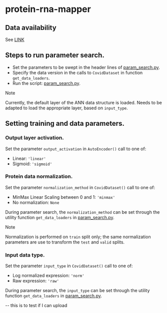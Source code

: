 # protein-rna-mapper

## Data availability

See [LINK](https://www.dropbox.com/scl/fo/fs29ctkjojo3dd1ntagpa/h?rlkey=nebpsackstvacdw052r4nj9nx&dl=0) 


## Steps to run parameter search.

- Set the parameters to be swept in the header lines of [param_search.py](./src/param_search.py).
- Specify the data version in the calls to `CovidDataset` in function `get_data_loaders`.
- Run the script: [param_search.py](./src/param_search.py).

> [!Note]
> Currently, the default layer of the ANN data structure is loaded. Needs to be adapted to load the appropriate layer, based on `input_type`. 


## Setting training and data parameters.

### Output layer activation.

Set the parameter `output_activation` in `AutoEncoder()` call to one of:
- Linear: `'linear'`
- Sigmoid: `'sigmoid'`

### Protein data normalization.

Set the parameter `normalization_method` in `CovidDataset()` call to one of:
- MinMax Linear Scaling between 0 and 1: `'minmax'`
- No normalization: `None`

During parameter search, the `normalization_method` can be set through the utility function `get_data_loaders` in [param_search.py](src/param_search.py).

> [!Note]
> Normalization is performed on `train` split only; the same normalization parameters are use to transform the `test` and `valid` splits.

### Input data type.

Set the parameter `input_type` in `CovidDataset()` call to one of:
- Log normalized expression: `'norm'`
- Raw expression: `'raw'`

During parameter search, the `input_type` can be set through the utility function `get_data_loaders` in [param_search.py](src/param_search.py).


-- this is to test if I can upload
